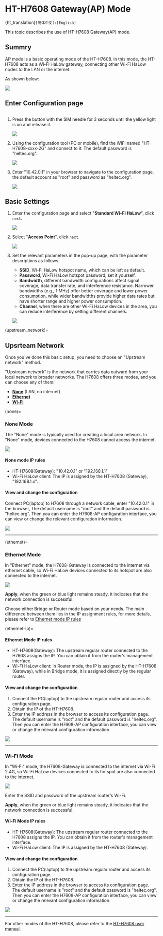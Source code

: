 # HT-H7608 Gateway(AP) Mode

{ht_translation}`[简体中文]:[English]`

This topic describes the use of HT-H7608 Gateway(AP) mode.
## Summry
AP mode is a basic operating mode of the HT-H7608. In this mode, the HT-H7608 acts as a Wi-Fi HaLow gateway, connecting other Wi-Fi HaLow nodes to the LAN or the internet.

As shown below:

![](img/ap/01.png)

## Enter Configuration page

``` {warning} Do not enter configuration mode while connected to a network cable. If you do this accidentally, disconnect the power and reconnect.
```

1. Press the button with the SIM needle for 3 seconds until the yellow light is on and release it.

   ![](img/03.png)

2. Using the configuration tool (PC or mobile), find the WiFi named "HT-H7608-xxxx-2G" and connect to it. The default password is "heltec.org".

   ![](img/04.png)

3. Enter "10.42.0.1" in your browser to navigate to the configuration page, the default account as "root" and password as "heltec.org".

   ![](img/05.png)

## Basic Settings
1. Enter the configuration page and select "**Standard Wi-Fi HaLow**", click `next`.

   ![](img/ap/02.png)

2. Select "**Access Point**", click `next`.

   ![](img/ap/03.png)

3. Set the relevant parameters in the pop-up page, with the parameter descriptions as follows:

   - **SSID**, Wi-Fi HaLow hotspot name, which can be left as default.
   - **Password**, Wi-Fi HaLow hotspot password, set it yourself.
   - **Bandwidth**, different bandwidth configurations affect signal coverage, data transfer rate, and interference resistance. Narrower bandwidths (e.g., 1 MHz) offer better coverage and lower power consumption, while wider bandwidths provide higher data rates but have shorter range and higher power consumption.
   - **Channel**, when there are other Wi-Fi HaLow devices in the area, you can reduce interference by setting different channels.

   ![](img/ap/04.png)

(upstream_network)=
## Upsrteam Network
Once you've done this basic setup, you need to choose an "Upstream network" method.

"Upstream network" is the network that carries data outward from your local network to broader networks. The H7608 offers three modes, and you can choose any of them:

- [**None**](none) (LAN, no internet)
- [**Ethernet**](ethernet)
- [**Wi-Fi**](wifi)

(none)=

### None Mode
The "None" mode is typically used for creating a local area network. In "None" mode, devices connected to the H7608 cannot access the internet.

![](img/ap/05.png)

#### None mode IP rules
   - HT-H7608(Gateway): "10.42.0.1" or "192.168.1.1"
   - Wi-Fi HaLow client: The IP is assigned by the HT-H7608 (Gateway), "192.168.1.x".
#### View and change the configuration
Connect PC(laptop) to H7608 through a network cable, enter "10.42.0.1" in the browser, The default username is "root" and the default password is "heltec.org". Then you can enter the H7608-AP configuration interface, you can view or change the relevant configuration information.

![](img/ap/06.png)

--------------------

(ethernet)=

### Ethernet Mode
In "Ethernet" mode, the H7608-Gateway is connected to the internet via ethernet cable, so Wi-Fi HaLow devices connected to its hotspot are also connected to the internet.

![](img/ap/07.png)

**Apply**, when the green or blue light remains steady, it indicates that the network connection is successful.

Choose either Bridge or Router mode based on your needs. The main difference between them lies in the IP assignment rules, for more details, please refer to [Ethernet mode IP rules](ethernet-ip)

(ethernet-ip)=
#### Ethernet Mode IP rules
   - HT-H7608(Gateway): The upstream regular router connected to the H7608 assigns the IP. You can obtain it from the router's management interface.
   - Wi-Fi HaLow client: In Router mode, the IP is assigned by the HT-H7608 (Gateway), while in Bridge mode, it is assigned directly by the regular router.
#### View and change the configuration
1. Connect the PC(laptop) to the upstream regular router and access its configuration page.
2. Obtain the IP of the HT-H7608.
3. Enter the IP address in the browser to access its configuration page. The default username is "root" and the default password is "heltec.org". Then you can enter the H7608-AP configuration interface, you can view or change the relevant configuration information.

![](img/ap/06.png)

-------------------------

### Wi-Fi Mode
In "Wi-Fi" mode, the H7608-Gateway is connected to the internet via Wi-Fi 2.4G, so Wi-Fi HaLow devices connected to its hotspot are also connected to the internet.

![](img/ap/08.png)

Enter the SSID and password of the upstream router's Wi-Fi.

**Apply**, when the green or blue light remains steady, it indicates that the network connection is successful.

#### Wi-Fi Mode IP rules
   - HT-H7608(Gateway): The upstream regular router connected to the H7608 assigns the IP. You can obtain it from the router's management interface.
   - Wi-Fi HaLow client: The IP is assigned by the HT-H7608 (Gateway).
#### View and change the configuration
1. Connect the PC(laptop) to the upstream regular router and access its configuration page.
2. Obtain the IP of the HT-H7608.
3. Enter the IP address in the browser to access its configuration page. The default username is "root" and the default password is "heltec.org". Then you can enter the H7608-AP configuration interface, you can view or change the relevant configuration information.

![](img/ap/06.png)

---------------------------

For other modes of the HT-H7608, please refer to the [HT-H7608 user manual](https://docs.heltec.org/en/wifi_halow/ht-h7608/index.html).